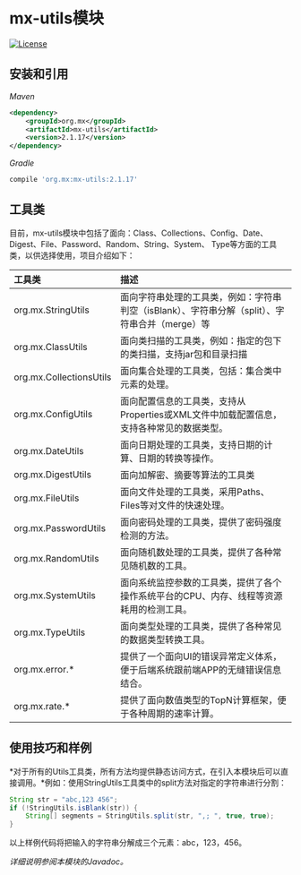 # mx-utils模块
[![License](http://img.shields.io/:license-mit-blue.svg?style=flat)](http://doge.mit-license.org)

## 安装和引用
*Maven*
```xml
<dependency>
    <groupId>org.mx</groupId>
    <artifactId>mx-utils</artifactId>
    <version>2.1.17</version>
</dependency>
```
*Gradle*
```gradle
compile 'org.mx:mx-utils:2.1.17'
```
## 工具类
目前，mx-utils模块中包括了面向：Class、Collections、Config、Date、Digest、File、Password、Random、String、System、
Type等方面的工具类，以供选择使用，项目介绍如下：

| 工具类 | 描述 |
| :--- | :--- |
| org.mx.StringUtils | 面向字符串处理的工具类，例如：字符串判空（isBlank）、字符串分解（split）、字符串合并（merge）等 |
| org.mx.ClassUtils  | 面向类扫描的工具类，例如：指定的包下的类扫描，支持jar包和目录扫描 |
| org.mx.CollectionsUtils | 面向集合处理的工具类，包括：集合类中元素的处理。 |
| org.mx.ConfigUtils | 面向配置信息的工具类，支持从Properties或XML文件中加载配置信息，支持各种常见的数据类型。 |
| org.mx.DateUtils | 面向日期处理的工具类，支持日期的计算、日期的转换等操作。 |
| org.mx.DigestUtils | 面向加解密、摘要等算法的工具类 |
| org.mx.FileUtils | 面向文件处理的工具类，采用Paths、Files等对文件的快速处理。 |
| org.mx.PasswordUtils | 面向密码处理的工具类，提供了密码强度检测的方法。 |
| org.mx.RandomUtils | 面向随机数处理的工具类，提供了各种常见随机数的工具。 |
| org.mx.SystemUtils | 面向系统监控参数的工具类，提供了各个操作系统平台的CPU、内存、线程等资源耗用的检测工具。 |
| org.mx.TypeUtils | 面向类型处理的工具类，提供了各种常见的数据类型转换工具。 |
| org.mx.error.* | 提供了一个面向UI的错误异常定义体系，便于后端系统跟前端APP的无缝错误信息结合。 |
| org.mx.rate.* | 提供了面向数值类型的TopN计算框架，便于各种周期的速率计算。 |

## 使用技巧和样例
*对于所有的Utils工具类，所有方法均提供静态访问方式，在引入本模块后可以直接调用。*例如：使用StringUtils工具类中的split方法对指定的字符串进行分割：
```java
String str = "abc,123 456";
if (!StringUtils.isBlank(str)) {
    String[] segments = StringUtils.split(str, ",; ", true, true);
}
```
以上样例代码将把输入的字符串分解成三个元素：abc，123，456。

*详细说明参阅本模块的Javadoc。*